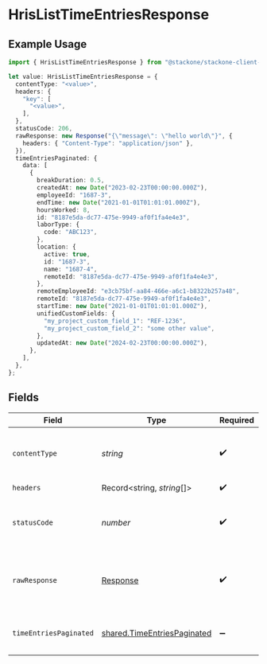 # HrisListTimeEntriesResponse

## Example Usage

```typescript
import { HrisListTimeEntriesResponse } from "@stackone/stackone-client-ts/sdk/models/operations";

let value: HrisListTimeEntriesResponse = {
  contentType: "<value>",
  headers: {
    "key": [
      "<value>",
    ],
  },
  statusCode: 206,
  rawResponse: new Response("{\"message\": \"hello world\"}", {
    headers: { "Content-Type": "application/json" },
  }),
  timeEntriesPaginated: {
    data: [
      {
        breakDuration: 0.5,
        createdAt: new Date("2023-02-23T00:00:00.000Z"),
        employeeId: "1687-3",
        endTime: new Date("2021-01-01T01:01:01.000Z"),
        hoursWorked: 8,
        id: "8187e5da-dc77-475e-9949-af0f1fa4e4e3",
        laborType: {
          code: "ABC123",
        },
        location: {
          active: true,
          id: "1687-3",
          name: "1687-4",
          remoteId: "8187e5da-dc77-475e-9949-af0f1fa4e4e3",
        },
        remoteEmployeeId: "e3cb75bf-aa84-466e-a6c1-b8322b257a48",
        remoteId: "8187e5da-dc77-475e-9949-af0f1fa4e4e3",
        startTime: new Date("2021-01-01T01:01:01.000Z"),
        unifiedCustomFields: {
          "my_project_custom_field_1": "REF-1236",
          "my_project_custom_field_2": "some other value",
        },
        updatedAt: new Date("2024-02-23T00:00:00.000Z"),
      },
    ],
  },
};
```

## Fields

| Field                                                                             | Type                                                                              | Required                                                                          | Description                                                                       |
| --------------------------------------------------------------------------------- | --------------------------------------------------------------------------------- | --------------------------------------------------------------------------------- | --------------------------------------------------------------------------------- |
| `contentType`                                                                     | *string*                                                                          | :heavy_check_mark:                                                                | HTTP response content type for this operation                                     |
| `headers`                                                                         | Record<string, *string*[]>                                                        | :heavy_check_mark:                                                                | N/A                                                                               |
| `statusCode`                                                                      | *number*                                                                          | :heavy_check_mark:                                                                | HTTP response status code for this operation                                      |
| `rawResponse`                                                                     | [Response](https://developer.mozilla.org/en-US/docs/Web/API/Response)             | :heavy_check_mark:                                                                | Raw HTTP response; suitable for custom response parsing                           |
| `timeEntriesPaginated`                                                            | [shared.TimeEntriesPaginated](../../../sdk/models/shared/timeentriespaginated.md) | :heavy_minus_sign:                                                                | The list of time entries was retrieved.                                           |